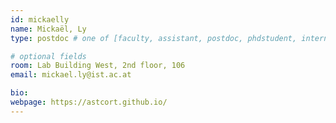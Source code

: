 ```yaml
---
id: mickaelly
name: Mickaël, Ly
type: postdoc # one of [faculty, assistant, postdoc, phdstudent, intern]

# optional fields
room: Lab Building West, 2nd floor, 106
email: mickael.ly@ist.ac.at

bio:
webpage: https://astcort.github.io/
---
```

